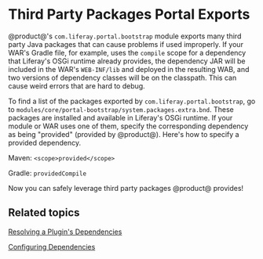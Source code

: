 # Third Party Packages Portal Exports [](id=third-party-packages-portal-exports)

@product@'s `com.liferay.portal.bootstrap` module exports many third party Java
packages that can cause problems if used improperly. If your WAR's Gradle file,
for example, uses the `compile` scope for a dependency that Liferay's OSGi
runtime already provides, the dependency JAR will be included in the WAR's
`WEB-INF/lib` and deployed in the resulting WAB, and two versions of dependency
classes will be on the classpath. This can cause weird errors that are hard to
debug.

To find a list of the packages exported by `com.liferay.portal.bootstrap`, go
to `modules/core/portal-bootstrap/system.packages.extra.bnd`. These packages
are installed and available in Liferay's OSGi runtime. If your module or WAR
uses one of them, specify the corresponding dependency as being "provided"
(provided by @product@). Here's how to specify a provided dependency. 

Maven: `<scope>provided</scope>`
 
Gradle: `providedCompile`

Now you can safely leverage third party packages @product@ provides! 

## Related topics [](id=related-topics)

[Resolving a Plugin's Dependencies](/develop/reference/-/knowledge_base/7-0/resolving-a-plugins-dependencies)

[Configuring Dependencies](/develop/reference/-/knowledge_base/7-0/configuring-dependencies)
